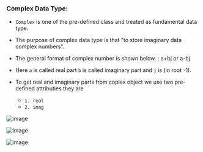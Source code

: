 ### Complex Data Type:
- `Complex` is one of the pre-defined class and treated as fundamental data type.
- The purpose of complex data type is that "to store imaginary data complex numbers".
- The general format of complex number is shown below. ; a+bj or a-bj
- Here `a` is called real part `b` is called imaginary part and `j` is (in root -1).

- To get real and imaginary parts from coplex object we use two pre-defined attributies they are
   - `1. real`
   - `2. imag`
   
![image](https://github.com/user-attachments/assets/30753d9a-dba1-43c6-8e51-ecceb29f2363)


![image](https://github.com/user-attachments/assets/8972fbe6-b58b-4b69-a810-7c1abde24907)


![image](https://github.com/user-attachments/assets/25b6a609-7144-4b98-9234-a36bbaecb5fc)
